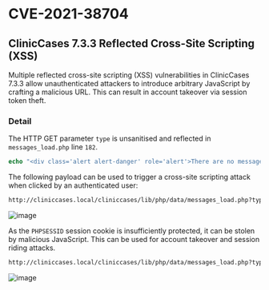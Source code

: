 # CVE-2021-38704
## ClinicCases 7.3.3 Reflected Cross-Site Scripting (XSS)

Multiple reflected cross-site scripting (XSS) vulnerabilities in
ClinicCases 7.3.3 allow unauthenticated attackers to introduce
arbitrary JavaScript by crafting a malicious URL. This can result in
account takeover via session token theft.

### Detail

The HTTP GET parameter `type` is unsanitised and reflected in `messages_load.php` line `182`.

```php
echo "<div class='alert alert-danger' role='alert'>There are no messages in your $type folder</div>";
```

The following payload can be used to trigger a cross-site scripting attack when clicked by an authenticated user:

```html
http://cliniccases.local/cliniccases/lib/php/data/messages_load.php?type=<script>alert(document.domain)</script>
```

![image](https://user-images.githubusercontent.com/52385049/132093825-d7ec0119-5412-4eef-9226-a59ad421db76.png)

As the `PHPSESSID` session cookie is insufficiently protected, it can be stolen by malicious JavaScript. This can be used for account takeover and session riding attacks.


```html
http://cliniccases.local/cliniccases/lib/php/data/messages_load.php?type=<script>alert(document.cookie)</script>
```

![image](https://user-images.githubusercontent.com/52385049/132093901-ef592742-1a7c-4cbe-9aa6-37b3f3792701.png)

